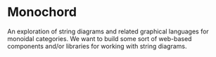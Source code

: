 # Monochord

An exploration of string diagrams and related graphical languages for monoidal categories. We want to build some sort of web-based components and/or libraries for working with string diagrams.
